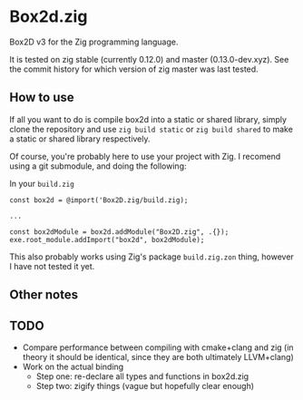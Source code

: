 # Box2d.zig

Box2D v3 for the Zig programming language.

It is tested on zig stable (currently 0.12.0) and master (0.13.0-dev.xyz). See the commit history for which version of zig master was last tested.

## How to use

If all you want to do is compile box2d into a static or shared library, simply clone the repository and use `zig build static` or `zig build shared` to make a static or shared library respectively.

Of course, you're probably here to use your project with Zig. I recomend using a git submodule, and doing the following:

In your `build.zig`
```zig
const box2d = @import('Box2D.zig/build.zig);

...

const box2dModule = box2d.addModule("Box2D.zig", .{});
exe.root_module.addImport("box2d", box2dModule);
```

This also probably works using Zig's package `build.zig.zon` thing, however I have not tested it yet.

## Other notes



## TODO
- Compare performance between compiling with cmake+clang and zig (in theory it should be identical, since they are both ultimately LLVM+clang)
- Work on the actual binding
    - Step one: re-declare all types and functions in box2d.zig
    - Step two: zigify things (vague but hopefully clear enough)